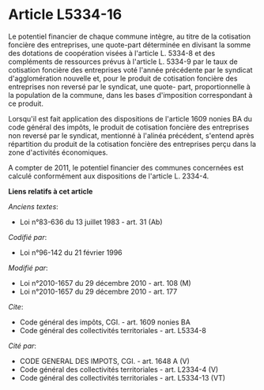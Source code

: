 # Article L5334-16

Le potentiel financier de chaque commune intègre, au titre de la cotisation foncière des entreprises, une quote-part
déterminée en divisant la somme des dotations de coopération visées à l'article L. 5334-8 et des compléments de ressources
prévus à l'article L. 5334-9 par le taux de cotisation foncière des entreprises voté l'année précédente par le syndicat
d'agglomération nouvelle et, pour le produit de cotisation foncière des entreprises non reversé par le syndicat, une quote-
part, proportionnelle à la population de la commune, dans les bases d'imposition correspondant à ce produit. 

Lorsqu'il est fait application des dispositions de l'article 1609 nonies BA du code général des impôts, le produit de
cotisation foncière des entreprises non reversé par le syndicat, mentionné à l'alinéa précédent, s'entend après répartition
du produit de la cotisation foncière des entreprises perçu dans la zone d'activités économiques.

A compter de 2011, le potentiel financier des communes concernées est calculé conformément aux dispositions de l'article L.
2334-4.

**Liens relatifs à cet article**

_Anciens textes_:

  - Loi n°83-636 du 13 juillet 1983 - art. 31 (Ab)

_Codifié par_:

  - Loi n°96-142 du 21 février 1996

_Modifié par_:

  - Loi n°2010-1657 du 29 décembre 2010 - art. 108 (M)
  - Loi n°2010-1657 du 29 décembre 2010 - art. 177

_Cite_:

  - Code général des impôts, CGI. - art. 1609 nonies BA
  - Code général des collectivités territoriales - art. L5334-8

_Cité par_:

  - CODE GENERAL DES IMPOTS, CGI. - art. 1648 A (V)
  - Code général des collectivités territoriales - art. L2334-4 (V)
  - Code général des collectivités territoriales - art. L5334-13 (VT)
